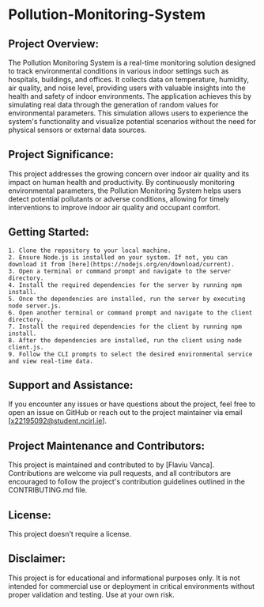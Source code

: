 # Pollution-Monitoring-System 

## Project Overview:
The Pollution Monitoring System is a real-time monitoring solution designed to track environmental conditions in various indoor settings such as hospitals, buildings, and offices. It collects data on temperature, humidity, air quality, and noise level, providing users with valuable insights into the health and safety of indoor environments. The application achieves this by simulating real data through the generation of random values for environmental parameters. This simulation allows users to experience the system's functionality and visualize potential scenarios without the need for physical sensors or external data sources.

## Project Significance:
This project addresses the growing concern over indoor air quality and its impact on human health and productivity. By continuously monitoring environmental parameters, the Pollution Monitoring System helps users detect potential pollutants or adverse conditions, allowing for timely interventions to improve indoor air quality and occupant comfort.

## Getting Started:

    1. Clone the repository to your local machine.
    2. Ensure Node.js is installed on your system. If not, you can download it from [here](https://nodejs.org/en/download/current).
    3. Open a terminal or command prompt and navigate to the server directory.
    4. Install the required dependencies for the server by running npm install.
    5. Once the dependencies are installed, run the server by executing node server.js.
    6. Open another terminal or command prompt and navigate to the client directory.
    7. Install the required dependencies for the client by running npm install.
    8. After the dependencies are installed, run the client using node client.js.
    9. Follow the CLI prompts to select the desired environmental service and view real-time data.

## Support and Assistance:
If you encounter any issues or have questions about the project, feel free to open an issue on GitHub or reach out to the project maintainer via email [x22195092@student.ncirl.ie].

## Project Maintenance and Contributors:
This project is maintained and contributed to by [Flaviu Vanca]. Contributions are welcome via pull requests, and all contributors are encouraged to follow the project's contribution guidelines outlined in the CONTRIBUTING.md file.

## License:
This project doesn't require a license.

## Disclaimer:
This project is for educational and informational purposes only. It is not intended for commercial use or deployment in critical environments without proper validation and testing. Use at your own risk.